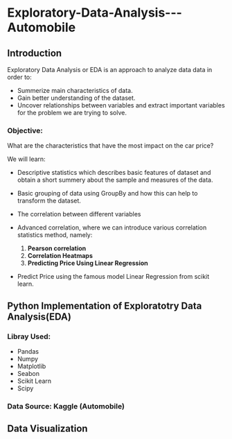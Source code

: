# Exploratory-Data-Analysis---Automobile
## Introduction
Exploratory Data Analysis or EDA is an approach to analyze data data in order to:

- Summerize main characteristics of data.
- Gain better understanding of the dataset.
- Uncover relationships between variables and extract important variables for the problem we are trying to solve.
### Objective:
  What are the characteristics that have the most impact on the car price?

 We will learn:
 - Descriptive statistics which describes basic features of dataset and obtain a short summery about the sample and measures of the data.
 - Basic grouping of data using GroupBy and how this can help to transform the dataset.
 - The correlation between different variables
 - Advanced correlation, where we can introduce various correlation statistics method, namely:

   1. **Pearson correlation**
   2. **Correlation Heatmaps**
   3. **Predicting Price Using Linear Regression**
  - Predict Price using the famous model Linear Regression from scikit learn.

## Python Implementation of Exploratotry Data Analysis(EDA)
### Libray Used:
- Pandas
- Numpy
- Matplotlib
- Seabon
- Scikit Learn
- Scipy

### Data Source: Kaggle (Automobile)
  
## Data Visualization  
